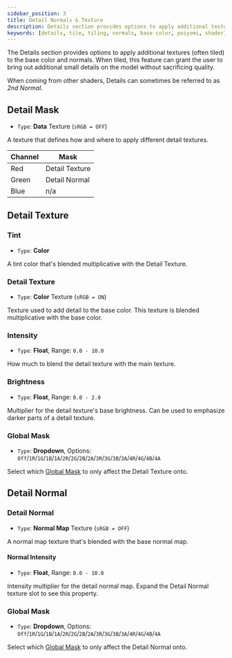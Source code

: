 ```yaml
---
sidebar_position: 3
title: Detail Normals & Texture
description: Details section provides options to apply additional textures and normals, often tiled, to the Material.
keywords: [details, tile, tiling, normals, base color, poiyomi, shader]
---
```


The Details section provides options to apply additional textures (often tiled) to the base color and normals. When tiled, this feature can grant the user to bring out additional small details on the model without sacrificing quality.

When coming from other shaders, Details can sometimes be referred to as *2nd Normal*.

## Detail Mask

- `Type`: <PropertyIcon name="texture" />**Data** Texture (`sRGB = OFF`)

A texture that defines how and where to apply different detail textures.

| Channel | Mask |
|--|--|
| Red | Detail Texture |
| Green |  Detail Normal  |
| Blue | n/a |

## Detail Texture

### Tint

- `Type`: <PropertyIcon name="color" />**Color**

A tint color that's blended multiplicative with the Detail Texture.

### Detail Texture

- `Type`: <PropertyIcon name="color" />**Color** Texture (`sRGB = ON`)

Texture used to add detail to the base color. This texture is blended multiplicative with the base color.

### Intensity

- `Type`: <PropertyIcon name="floatrange" />**Float**, Range: `0.0 - 10.0`

How much to blend the detail texture with the main texture.

### Brightness

- `Type`: <PropertyIcon name="floatrange" />**Float**, Range: `0.0 - 2.0`

Multiplier for the detail texture's base brightness. Can be used to emphasize darker parts of a detail texture.

### Global Mask

- `Type`: <PropertyIcon name="dropdown" />**Dropdown**, Options: `Off`/`1R`/`1G`/`1B`/`1A`/`2R`/`2G`/`2B`/`2A`/`3R`/`3G`/`3B`/`3A`/`4R`/`4G`/`4B`/`4A`

Select which [Global Mask](/docs/modifiers/global-masks.md) to only affect the Detail Texture onto.

## Detail Normal

### Detail Normal

- `Type`: <PropertyIcon name="texture" />**Normal Map** Texture (`sRGB = OFF`)

A normal map texture that's blended with the base normal map. 

#### Normal Intensity

- `Type`: <PropertyIcon name="floatrange" />**Float**, Range: `0.0 - 10.0`

Intensity multiplier for the detail normal map. Expand the Detail Normal texture slot to see this property.

### Global Mask

- `Type`: <PropertyIcon name="dropdown" />**Dropdown**, Options: `Off`/`1R`/`1G`/`1B`/`1A`/`2R`/`2G`/`2B`/`2A`/`3R`/`3G`/`3B`/`3A`/`4R`/`4G`/`4B`/`4A`

Select which [Global Mask](/docs/modifiers/global-masks.md) to only affect the Detail Normal onto.